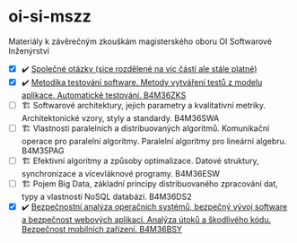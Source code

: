 # oi-si-mszz
Materiály k závěrečným zkouškám magisterského oboru OI Softwarové Inženýrství 


- [x] ✔️ [Společné otázky (sice rozdělené na víc částí ale stále platné)](https://github.com/mychalvlcek/cvut-oi-mssz)
- [x] ✔️ [Metodika testování software. Metody vytváření testů z modelu aplikace. Automatické testování. B4M36ZKS](https://github.com/draliii/oi-mszz)
- [ ] 🏗️ Softwarové architektury, jejich parametry a kvalitativní metriky. Architektonické vzory, styly a standardy. B4M36SWA
- [ ] 🏗️ Vlastnosti paralelních a distribuovaných algoritmů. Komunikační operace pro paralelní algoritmy. Paralelní algoritmy pro lineární algebru. B4M35PAG
- [ ] 🏗️ Efektivní algoritmy a způsoby optimalizace. Datové struktury, synchronizace a vícevláknové programy. B4M36ESW
- [ ] 🏗️ Pojem Big Data, základní principy distribuovaného zpracování dat, typy a vlastnosti NoSQL databází. B4M36DS2
- [x] ✔️ [Bezpečnostní analýza operačních systémů, bezpečný vývoj software a bezpečnost webových aplikací. Analýza útoků a škodlivého kódu. Bezpečnost mobilních zařízení. B4M36BSY](https://github.com/draliii/oi-mszz)
